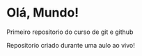 # Olá, Mundo!
 Primeiro repositorio do curso de git e github

Repositorio criado durante uma aulo ao vivo!
